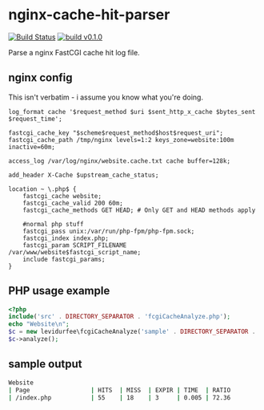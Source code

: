 # nginx-cache-hit-parser

[![Build Status](https://travis-ci.org/levidurfee/nginx-cache-hit-parser.svg?branch=master)](https://travis-ci.org/levidurfee/nginx-cache-hit-parser)
[![build v0.1.0](https://img.shields.io/badge/build-0.1.0-orange.svg?style=flat)]()

Parse a nginx FastCGI cache hit log file.

## nginx config

This isn't verbatim - i assume you know what you're doing.

```nginx
log_format cache '$request_method $uri $sent_http_x_cache $bytes_sent $request_time';

fastcgi_cache_key "$scheme$request_method$host$request_uri";
fastcgi_cache_path /tmp/nginx levels=1:2 keys_zone=website:100m inactive=60m;

access_log /var/log/nginx/website.cache.txt cache buffer=128k;

add_header X-Cache $upstream_cache_status;

location ~ \.php$ {
	fastcgi_cache website;
	fastcgi_cache_valid 200 60m;
	fastcgi_cache_methods GET HEAD; # Only GET and HEAD methods apply

	#normal php stuff
	fastcgi_pass unix:/var/run/php-fpm/php-fpm.sock;
	fastcgi_index index.php;
	fastcgi_param SCRIPT_FILENAME /var/www/website$fastcgi_script_name;
	include fastcgi_params; 
}
```

## PHP usage example

```php
<?php
include('src' . DIRECTORY_SEPARATOR . 'fcgiCacheAnalyze.php');
echo "Website\n";
$c = new levidurfee\fcgiCacheAnalyze('sample' . DIRECTORY_SEPARATOR . 'website.cache.txt');
$c->analyze();
```

## sample output

```bash
Website
| Page                 | HITS  | MISS  | EXPIR | TIME  | RATIO
| /index.php           | 55    | 18    | 3     | 0.005 | 72.36

```